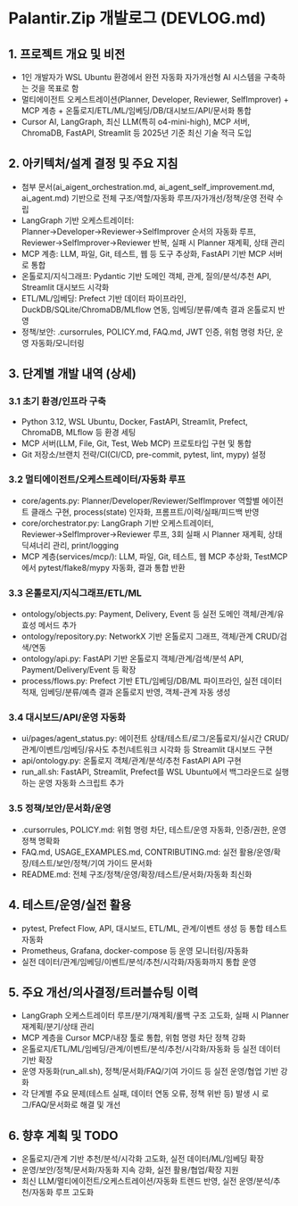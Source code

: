 # Palantir.Zip 개발로그 (DEVLOG.md)

## 1. 프로젝트 개요 및 비전
- 1인 개발자가 WSL Ubuntu 환경에서 완전 자동화 자가개선형 AI 시스템을 구축하는 것을 목표로 함
- 멀티에이전트 오케스트레이션(Planner, Developer, Reviewer, SelfImprover) + MCP 계층 + 온톨로지/ETL/ML/임베딩/DB/대시보드/API/문서화 통합
- Cursor AI, LangGraph, 최신 LLM(특히 o4-mini-high), MCP 서버, ChromaDB, FastAPI, Streamlit 등 2025년 기준 최신 기술 적극 도입

## 2. 아키텍처/설계 결정 및 주요 지침
- 첨부 문서(ai_aigent_orchestration.md, ai_agent_self_improvement.md, ai_agent.md) 기반으로 전체 구조/역할/자동화 루프/자가개선/정책/운영 전략 수립
- LangGraph 기반 오케스트레이터: Planner→Developer→Reviewer→SelfImprover 순서의 자동화 루프, Reviewer→SelfImprover→Reviewer 반복, 실패 시 Planner 재계획, 상태 관리
- MCP 계층: LLM, 파일, Git, 테스트, 웹 등 도구 추상화, FastAPI 기반 MCP 서버로 통합
- 온톨로지/지식그래프: Pydantic 기반 도메인 객체, 관계, 질의/분석/추천 API, Streamlit 대시보드 시각화
- ETL/ML/임베딩: Prefect 기반 데이터 파이프라인, DuckDB/SQLite/ChromaDB/MLflow 연동, 임베딩/분류/예측 결과 온톨로지 반영
- 정책/보안: .cursorrules, POLICY.md, FAQ.md, JWT 인증, 위험 명령 차단, 운영 자동화/모니터링

## 3. 단계별 개발 내역 (상세)

### 3.1 초기 환경/인프라 구축
- Python 3.12, WSL Ubuntu, Docker, FastAPI, Streamlit, Prefect, ChromaDB, MLflow 등 환경 세팅
- MCP 서버(LLM, File, Git, Test, Web MCP) 프로토타입 구현 및 통합
- Git 저장소/브랜치 전략/CI(CI/CD, pre-commit, pytest, lint, mypy) 설정

### 3.2 멀티에이전트/오케스트레이터/자동화 루프
- core/agents.py: Planner/Developer/Reviewer/SelfImprover 역할별 에이전트 클래스 구현, process(state) 인자화, 프롬프트/이력/실패/피드백 반영
- core/orchestrator.py: LangGraph 기반 오케스트레이터, Reviewer→SelfImprover→Reviewer 루프, 3회 실패 시 Planner 재계획, 상태 딕셔너리 관리, print/logging
- MCP 계층(services/mcp/): LLM, 파일, Git, 테스트, 웹 MCP 추상화, TestMCP에서 pytest/flake8/mypy 자동화, 결과 통합 반환

### 3.3 온톨로지/지식그래프/ETL/ML
- ontology/objects.py: Payment, Delivery, Event 등 실전 도메인 객체/관계/유효성 메서드 추가
- ontology/repository.py: NetworkX 기반 온톨로지 그래프, 객체/관계 CRUD/검색/연동
- ontology/api.py: FastAPI 기반 온톨로지 객체/관계/검색/분석 API, Payment/Delivery/Event 등 확장
- process/flows.py: Prefect 기반 ETL/임베딩/DB/ML 파이프라인, 실전 데이터 적재, 임베딩/분류/예측 결과 온톨로지 반영, 객체-관계 자동 생성

### 3.4 대시보드/API/운영 자동화
- ui/pages/agent_status.py: 에이전트 상태/테스트/로그/온톨로지/실시간 CRUD/관계/이벤트/임베딩/유사도 추천/네트워크 시각화 등 Streamlit 대시보드 구현
- api/ontology.py: 온톨로지 객체/관계/분석/추천 FastAPI API 구현
- run_all.sh: FastAPI, Streamlit, Prefect를 WSL Ubuntu에서 백그라운드로 실행하는 운영 자동화 스크립트 추가

### 3.5 정책/보안/문서화/운영
- .cursorrules, POLICY.md: 위험 명령 차단, 테스트/운영 자동화, 인증/권한, 운영 정책 명확화
- FAQ.md, USAGE_EXAMPLES.md, CONTRIBUTING.md: 실전 활용/운영/확장/테스트/보안/정책/기여 가이드 문서화
- README.md: 전체 구조/정책/운영/확장/테스트/문서화/자동화 최신화

## 4. 테스트/운영/실전 활용
- pytest, Prefect Flow, API, 대시보드, ETL/ML, 관계/이벤트 생성 등 통합 테스트 자동화
- Prometheus, Grafana, docker-compose 등 운영 모니터링/자동화
- 실전 데이터/관계/임베딩/이벤트/분석/추천/시각화/자동화까지 통합 운영

## 5. 주요 개선/의사결정/트러블슈팅 이력
- LangGraph 오케스트레이터 루프/분기/재계획/롤백 구조 고도화, 실패 시 Planner 재계획/분기/상태 관리
- MCP 계층을 Cursor MCP/내장 툴로 통합, 위험 명령 차단 정책 강화
- 온톨로지/ETL/ML/임베딩/관계/이벤트/분석/추천/시각화/자동화 등 실전 데이터 기반 확장
- 운영 자동화(run_all.sh), 정책/문서화/FAQ/기여 가이드 등 실전 운영/협업 기반 강화
- 각 단계별 주요 문제(테스트 실패, 데이터 연동 오류, 정책 위반 등) 발생 시 로그/FAQ/문서화로 해결 및 개선

## 6. 향후 계획 및 TODO
- 온톨로지/관계 기반 추천/분석/시각화 고도화, 실전 데이터/ML/임베딩 확장
- 운영/보안/정책/문서화/자동화 지속 강화, 실전 활용/협업/확장 지원
- 최신 LLM/멀티에이전트/오케스트레이션/자동화 트렌드 반영, 실전 운영/분석/추천/자동화 루프 고도화 